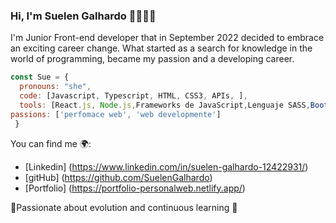 
### Hi, I'm Suelen Galhardo  👋👩🏼‍💻

I'm Junior Front-end developer that in September 2022 decided to embrace an exciting career change. What started as a search for knowledge in the world of programming, became my passion and a developing career.

```js
const Sue = {
  pronouns: "she",
  code: [Javascript, Typescript, HTML, CSS3, APIs, ],
  tools: [React.js, Node.js,Frameworks de JavaScript,Lenguaje SASS,Bootstrap (Framework),Agile Methodologies,JSON ],
passions: ['perfomace web', 'web developmente']
 }
```
You can find me 🌍: 

- [Linkedin] (https://www.linkedin.com/in/suelen-galhardo-12422931/)
- [gitHub] (https://github.com/SuelenGalhardo)
- [Portfolio] (https://portfolio-personalweb.netlify.app/)


🚀Passionate about evolution and continuous learning 🚀
